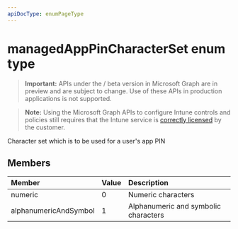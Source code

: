 ```yaml
---
apiDocType: enumPageType
---
```

# managedAppPinCharacterSet enum type

> **Important:** APIs under the / beta version in Microsoft Graph are in preview and are subject to change. Use of these APIs in production applications is not supported.

> **Note:** Using the Microsoft Graph APIs to configure Intune controls and policies still requires that the Intune service is [correctly licensed](https://go.microsoft.com/fwlink/?linkid=839381) by the customer.

Character set which is to be used for a user's app PIN
## Members
|Member|Value|Description|
|:---|:---|:---|
|numeric|0|Numeric characters|
|alphanumericAndSymbol|1|Alphanumeric and symbolic characters|





